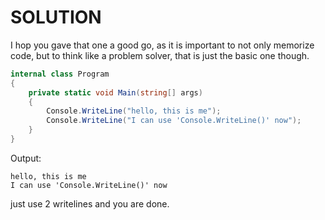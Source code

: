 # SOLUTION

I hop you gave that one a good go, as it is important to not only memorize code, but to think like a problem solver, that is just the basic one though.

```csharp
internal class Program
{
    private static void Main(string[] args)
    {
        Console.WriteLine("hello, this is me");
        Console.WriteLine("I can use 'Console.WriteLine()' now");
    }
}
```

Output:
```
hello, this is me
I can use 'Console.WriteLine()' now
```

just use 2 writelines and you are done.